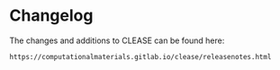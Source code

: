 Changelog
=========

The changes and additions to CLEASE can be found here:
    
    https://computationalmaterials.gitlab.io/clease/releasenotes.html
